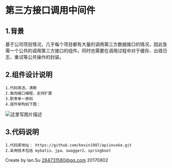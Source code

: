 # 第三方接口调用中间件

## 1.背景
  基于公司项目情况，几乎每个项目都有大量的调用第三方数据接口的情况，因此急需一个公共的调用第三方接口的组件。同时也需要在调用过程中对于缓存、出错日志、重试等公共操作的封装。

  
## 2.组件设计说明
    1.代码简洁、清晰
    2.面向接口编程，支持扩展
    3.职责单一原则
    4.组件架构如下图：
![这里写图片描述](http://note.youdao.com/yws/public/resource/cd7aef06055279772d47aedeb8d6f5f7/xmlnote/9D1FE41C027442B1A1CD3DD32136DE21/8898)
    
## 3.代码说明
    1.代码库地址： https://github.com/kevin1987/apiinvoke.git
    2.采用技术包括 mybatis、jpa、swagger2、springboot
    


Create by Ian.Su   284731580@qq.com 20170802





